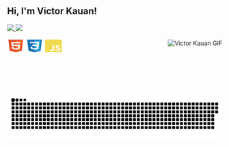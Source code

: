 ## Hi, I'm Victor Kauan!

<div>
  <a href="https://github.com/victorkauan">
    <img height="180em" src="https://github-readme-stats.vercel.app/api?username=victorkauan&show_icons=true&theme=material-palenight&include_all_commits=true&count_private=true"/>
    <img height="180em" src="https://github-readme-stats.vercel.app/api/top-langs/?username=victorkauan&layout=compact&langs_count=7&theme=material-palenight"/>
  </a>
</div>

<div style="display: inline_block">
  <br>
  <img align="center" alt="HTML icon" height="30" width="40" src="https://raw.githubusercontent.com/devicons/devicon/master/icons/html5/html5-original.svg">
  <img align="center" alt="CSS icon" height="30" width="40" src="https://raw.githubusercontent.com/devicons/devicon/master/icons/css3/css3-original.svg">
  <img align="center" alt="JS icon" height="30" width="40" src="https://raw.githubusercontent.com/devicons/devicon/master/icons/javascript/javascript-plain.svg">
  <img align="right" height="128" width="128" alt="Victor Kauan GIF" src="https://cdn.discordapp.com/attachments/702680136302198825/870521318414643210/victorkauan.gif">
</div>

##

<div>
  <img alt="Snake animation" src="https://github.com/victorkauan/victorkauan/blob/output/github-contribution-grid-snake.svg">
</div>
